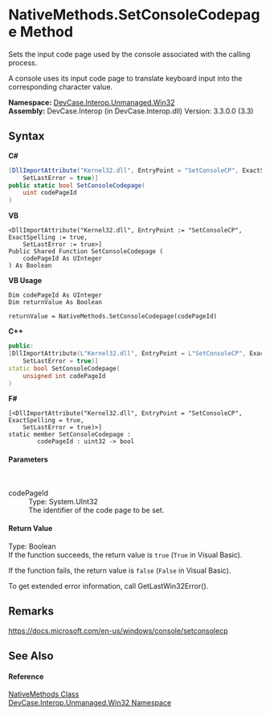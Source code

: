 # NativeMethods.SetConsoleCodepage Method 
 

Sets the input code page used by the console associated with the calling process. 

 A console uses its input code page to translate keyboard input into the corresponding character value.

**Namespace:**&nbsp;<a href="N_DevCase_Interop_Unmanaged_Win32">DevCase.Interop.Unmanaged.Win32</a><br />**Assembly:**&nbsp;DevCase.Interop (in DevCase.Interop.dll) Version: 3.3.0.0 (3.3)

## Syntax

**C#**<br />
``` C#
[DllImportAttribute("Kernel32.dll", EntryPoint = "SetConsoleCP", ExactSpelling = true, 
	SetLastError = true)]
public static bool SetConsoleCodepage(
	uint codePageId
)
```

**VB**<br />
``` VB
<DllImportAttribute("Kernel32.dll", EntryPoint := "SetConsoleCP", ExactSpelling := true, 
	SetLastError := true>]
Public Shared Function SetConsoleCodepage ( 
	codePageId As UInteger
) As Boolean
```

**VB Usage**<br />
``` VB Usage
Dim codePageId As UInteger
Dim returnValue As Boolean

returnValue = NativeMethods.SetConsoleCodepage(codePageId)
```

**C++**<br />
``` C++
public:
[DllImportAttribute(L"Kernel32.dll", EntryPoint = L"SetConsoleCP", ExactSpelling = true, 
	SetLastError = true)]
static bool SetConsoleCodepage(
	unsigned int codePageId
)
```

**F#**<br />
``` F#
[<DllImportAttribute("Kernel32.dll", EntryPoint = "SetConsoleCP", ExactSpelling = true, 
	SetLastError = true)>]
static member SetConsoleCodepage : 
        codePageId : uint32 -> bool 

```


#### Parameters
&nbsp;<dl><dt>codePageId</dt><dd>Type: System.UInt32<br />The identifier of the code page to be set.</dd></dl>

#### Return Value
Type: Boolean<br />If the function succeeds, the return value is `true` (`True` in Visual Basic). 

 If the function fails, the return value is `false` (`False` in Visual Basic). 

 To get extended error information, call GetLastWin32Error().

## Remarks
<a href="https://docs.microsoft.com/en-us/windows/console/setconsolecp" target="_blank">https://docs.microsoft.com/en-us/windows/console/setconsolecp</a>

## See Also


#### Reference
<a href="T_DevCase_Interop_Unmanaged_Win32_NativeMethods">NativeMethods Class</a><br /><a href="N_DevCase_Interop_Unmanaged_Win32">DevCase.Interop.Unmanaged.Win32 Namespace</a><br />